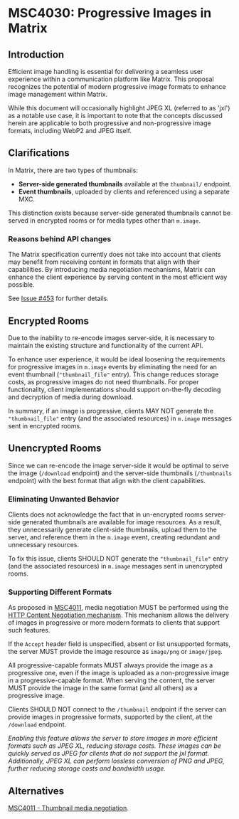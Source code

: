 # MSC4030: Progressive Images in Matrix

## Introduction

Efficient image handling is essential for delivering a seamless user experience within a communication platform like Matrix.
This proposal recognizes the potential of modern progressive image formats to enhance image management within Matrix.

While this document will occasionally highlight JPEG XL (referred to as 'jxl') as a notable use case, it is important to note
that the concepts discussed herein are applicable to both progressive and non-progressive image formats,
including WebP2 and JPEG itself.

## Clarifications

In Matrix, there are two types of thumbnails:

- **Server-side generated thumbnails** available at the `thumbnail/` endpoint.
- **Event thumbnails**, uploaded by clients and referenced using a separate MXC.

This distinction exists because server-side generated thumbnails cannot be served in encrypted rooms or for media types other than `m.image`.

### Reasons behind API changes

The Matrix specification currently does not take into account that clients may benefit from receiving content in formats
that align with their capabilities. By introducing media negotiation mechanisms, Matrix can enhance the client experience
by serving content in the most efficient way possible.

See [Issue #453](https://github.com/matrix-org/matrix-spec/issues/453) for further details.

## Encrypted Rooms

Due to the inability to re-encode images server-side, it is necessary to maintain the existing structure and functionality of the current API.

To enhance user experience, it would be ideal loosening the requirements for progressive images in `m.image` events
by eliminating the need for an event thumbnail (`"thumbnail_file"` entry). This change reduces storage costs,
as progressive images do not need thumbnails. For proper functionality, client implementations should support on-the-fly
decoding and decryption of media during download.

In summary, if an image is progressive, clients MAY NOT generate the `"thumbnail_file"` entry (and the associated resources)
in `m.image` messages sent in encrypted rooms.

## Unencrypted Rooms

Since we can re-encode the image server-side it would be optimal to serve the image (`/download` endpoint) and the server-side thumbnails
(`/thumbnails` endpoint) with the best format that align with the client capabilities.

### Eliminating Unwanted Behavior

Clients does not acknowledge the fact that in un-encrypted rooms server-side generated thumbnails are available for image resources.
As a result, they unnecessarily generate client-side thumbnails, upload them to the server, and reference them in the `m.image` event,
creating redundant and unnecessary resources.

To fix this issue, clients SHOULD NOT generate the `"thumbnail_file"` entry (and the associated resources) in `m.image` messages
sent in unencrypted rooms.

### Supporting Different Formats

As proposed in [MSC4011](https://github.com/matrix-org/matrix-spec-proposals/pull/4011), media negotiation MUST be performed
using the [HTTP Content Negotiation mechanism](https://developer.mozilla.org/en-US/docs/Web/HTTP/Content_negotiation).
This mechanism allows the delivery of images in progressive or more modern formats to clients that support such features.

If the `Accept` header field is unspecified, absent or list unsupported formats, the server MUST provide the image resource
as `image/png` or `image/jpeg`.

All progressive-capable formats MUST always provide the image as a progressive one, even if the image is uploaded
as a non-progressive image in a progressive-capable format. When serving the content, the server MUST provide the image
in the same format (and all others) as a progressive image.

Clients SHOULD NOT connect to the `/thumbnail` endpoint if the server can provide images in progressive formats,
supported by the client, at the `/download` endpoint.

*Enabling this feature allows the server to store images in more efficient formats such as JPEG XL, reducing storage costs.
These images can be quickly served as JPEG for clients that do not support the jxl format. Additionally,
JPEG XL can perform lossless conversion of PNG and JPEG, further reducing storage costs and bandwidth usage.*

## Alternatives

[MSC4011 - Thumbnail media negotiation](https://github.com/matrix-org/matrix-spec-proposals/blob/clokep/thumbnail-media-negotiation/proposals/4011-thumbnail-media-negotiation.md).
